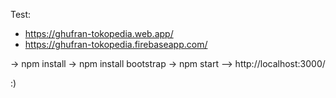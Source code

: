 Test: 
- https://ghufran-tokopedia.web.app/
- https://ghufran-tokopedia.firebaseapp.com/

-> npm install
-> npm install bootstrap
-> npm start
--> http://localhost:3000/

:)
